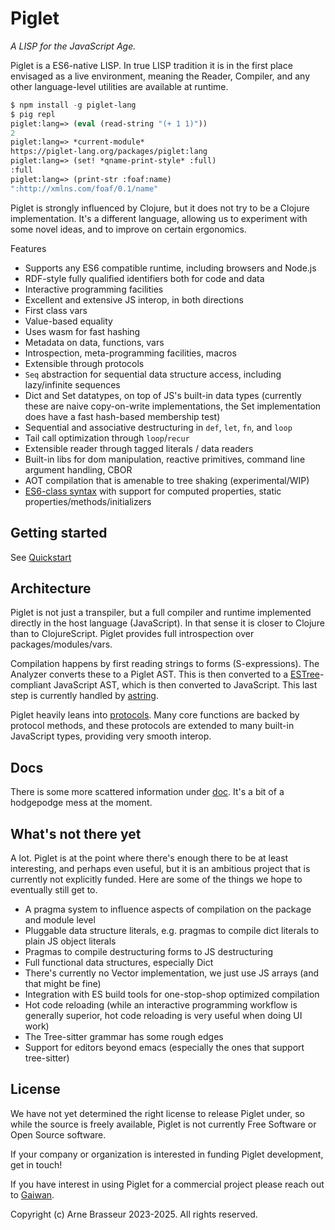 # Piglet

_A LISP for the JavaScript Age._

Piglet is a ES6-native LISP. In true LISP tradition it is in the first place
envisaged as a live environment, meaning the Reader, Compiler, and any other
language-level utilities are available at runtime.

```lisp
$ npm install -g piglet-lang
$ pig repl
piglet:lang=> (eval (read-string "(+ 1 1)"))
2
piglet:lang=> *current-module*
https://piglet-lang.org/packages/piglet:lang
piglet:lang=> (set! *qname-print-style* :full) 
:full
piglet:lang=> (print-str :foaf:name)
":http://xmlns.com/foaf/0.1/name"
```

Piglet is strongly influenced by Clojure, but it does not try to be a Clojure
implementation. It's a different language, allowing us to experiment with some
novel ideas, and to improve on certain ergonomics.

Features

- Supports any ES6 compatible runtime, including browsers and Node.js 
- RDF-style fully qualified identifiers both for code and data
- Interactive programming facilities
- Excellent and extensive JS interop, in both directions
- First class vars
- Value-based equality
- Uses wasm for fast hashing
- Metadata on data, functions, vars
- Introspection, meta-programming facilities, macros
- Extensible through protocols
- `Seq` abstraction for sequential data structure access, including lazy/infinite sequences
- Dict and Set datatypes, on top of JS's built-in data types (currently these
  are naive copy-on-write implementations, the Set implementation does have a
  fast hash-based membership test)
- Sequential and associative destructuring in `def`, `let`, `fn`, and `loop`
- Tail call optimization through `loop`/`recur`
- Extensible reader through tagged literals / data readers
- Built-in libs for dom manipulation, reactive primitives, command line argument handling, CBOR
- AOT compilation that is amenable to tree shaking (experimental/WIP)
- [ES6-class syntax](doc/class_syntax.md) with support for computed properties, static properties/methods/initializers 

## Getting started

See [Quickstart](doc/quickstart.md)

## Architecture

Piglet is not just a transpiler, but a full compiler and runtime implemented
directly in the host language (JavaScript). In that sense it is closer to
Clojure than to ClojureScript. Piglet provides full introspection over
packages/modules/vars.

Compilation happens by first reading strings to forms (S-expressions). The
Analyzer converts these to a Piglet AST. This is then converted to a
[ESTree](https://github.com/estree/estree)-compliant JavaScript AST, which is
then converted to JavaScript. This last step is currently handled by
[astring](https://github.com/davidbonnet/astring).

Piglet heavily leans into [protocols](doc/built_in_protocols.md). Many core
functions are backed by protocol methods, and these protocols are extended to
many built-in JavaScript types, providing very smooth interop.

## Docs

There is some more scattered information under [doc](doc/). It's a bit of a
hodgepodge mess at the moment.

## What's not there yet

A lot. Piglet is at the point where there's enough there to be at least
interesting, and perhaps even useful, but it is an ambitious project that is
currently not explicitly funded. Here are some of the things we hope to
eventually still get to.

- A pragma system to influence aspects of compilation on the package and module level
- Pluggable data structure literals, e.g. pragmas to compile dict literals to plain JS object literals
- Pragmas to compile destructuring forms to JS destructuring
- Full functional data structures, especially Dict
- There's currently no Vector implementation, we just use JS arrays (and that might be fine)
- Integration with ES build tools for one-stop-shop optimized compilation
- Hot code reloading (while an interactive programming workflow is generally superior, hot code reloading is very useful when doing UI work)
- The Tree-sitter grammar has some rough edges
- Support for editors beyond emacs (especially the ones that support tree-sitter)

## License

We have not yet determined the right license to release Piglet under, so while
the source is freely available, Piglet is not currently Free Software or Open
Source software.

If your company or organization is interested in funding Piglet development, get
in touch!

If you have interest in using Piglet for a commercial project please reach out
to [Gaiwan](https://gaiwan.co).

Copyright (c) Arne Brasseur 2023-2025. All rights reserved.
